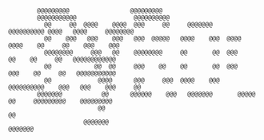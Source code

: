                                                                                                                         
                                                                                                                        
                                                                                                                        
                                                                                                                        
                                                                                                                        
                                                                                                                        
                                                                                                                        
                                                                                                                        
                                                                                                                        
                                                                                                                        
                                                                                                                        
                                                                                                                        
            @@@@@@@@@                 @@@@@@@@@                                                                         
            @@@@@@@@@@@                @@@@@@@@@@                                                                       
              @@     @@  @@@@    @@@@  @@@     @@     @@@@@@@      @@@@@@@@@@ @@@@   @@@@     @@@@@@@@                  
              @@    @@@   @@@    @@@   @@@  @@@@@   @@@@    @@@  @@@@   @@@@    @@     @@    @@@    @@@                 
              @@@@@@@@     @@@   @@    @@@@@@@@     @@       @@  @@@      @@    @@     @@   @@@@@@@@@@@@                
              @@            @@  @@     @@@    @@    @@       @@  @@@     @@@    @@     @@   @@@@@@@@@@@                 
              @@             @@@@      @@@     @@@  @@@@    @@@   @@@@@@@@@@    @@@   @@@    @@@     @@                 
            @@@@@@@           @@      @@@@@@    @@@   @@@@@@@       @@@@@ @@     @@@@@@@@@    @@@@@@@@@                 
                             @@                                          @@                                             
                         @@@@@@@                                    @@@@@@@                                             
                                                                                                                        
                                                                                                                        
                                                                                                                        
                                                                                                                        
                                                                                                                        
                                                                                                                        
                                                                                                                        
                                                                                                                        
                                                                                                                        
                                                                                                                        
                                                                                                                        
